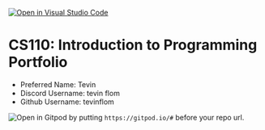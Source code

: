 [![Open in Visual Studio Code](https://classroom.github.com/assets/open-in-vscode-c66648af7eb3fe8bc4f294546bfd86ef473780cde1dea487d3c4ff354943c9ae.svg)](https://classroom.github.com/online_ide?assignment_repo_id=9875775&assignment_repo_type=AssignmentRepo)
# CS110: Introduction to Programming Portfolio

- Preferred Name: Tevin 
- Discord Username: tevin flom 
- Github Username: tevinflom 

![Open in Gitpod](https://gitpod.io/button/open-in-gitpod.svg) by putting `https://gitpod.io/#` before your repo url.

